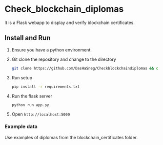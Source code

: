 # Check_blockchain_diplomas
It is a Flask webapp to display and verify blockchain certificates.

## Install and Run

1. Ensure you have a python environment. 

2. Git clone the repository and change to the directory

    ```bash
    git clone https://github.com/DasHaSneg/Checkblockchaindiplomas && cd Checkblockchaindiplomas
    ```
    
4. Run setup

    ```bash
    pip install -r requirements.txt
    ```

5. Run the flask server

    ```shell
    python run app.py
    ```

6. Open `http://localhost:5000`

### Example data
Use examples of diplomas from the blockchain_certificates folder.
